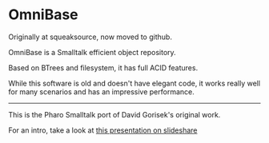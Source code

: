 OmniBase
========

Originally at squeaksource, now moved to github.

OmniBase is a Smalltalk efficient object repository. 

Based on BTrees and filesystem, it has full ACID features.

While this software is old and doesn't have elegant code, it works really well for many scenarios and has an impressive performance.


---
This is the Pharo Smalltalk port of David Gorisek's original work.

For an intro, take a look at [this presentation on slideshare](http://www.slideshare.net/esug/omni-baseobjectdatabase)

